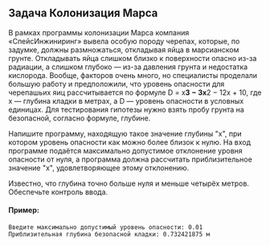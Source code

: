 ## Задача Колонизация Марса
В рамках программы колонизации Марса компания «СпейсИнжиниринг» вывела особую породу черепах, которые, по задумке,
должны размножаться, откладывая яйца в марсианском грунте. Откладывать яйца слишком близко к поверхности
опасно из-за радиации, а слишком глубоко — из-за давления грунта и недостатка кислорода.
Вообще, факторов очень много, но специалисты проделали большую работу и предположили,
что уровень опасности для черепашьих яиц рассчитывается по формуле
D = x**3 − 3x**2 − 12x + 10,
где x — глубина кладки в метрах,
а D — уровень опасности в условных единицах.
Для тестирования гипотезы нужно взять пробу грунта на безопасной, согласно формуле, глубине.

Напишите программу,
находящую такое значение глубины "х", при котором уровень опасности как можно более близок к нулю.
На вход программе подаётся максимально допустимое отклонение уровня опасности от нуля,
а программа должна рассчитать приблизительное значение "х", удовлетворяющее этому отклонению.

Известно, что глубина точно больше нуля и меньше четырёх метров.
Обеспечьте контроль ввода.

#### Пример:
```
Введите максимально допустимый уровень опасности: 0.01
Приблизительная глубина безопасной кладки: 0.732421875 м
```

